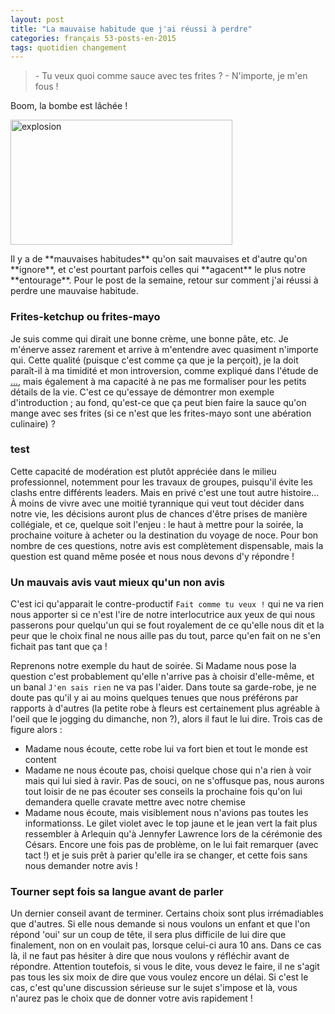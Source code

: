 ```yaml
---
layout: post
title: "La mauvaise habitude que j'ai réussi à perdre"
categories: français 53-posts-en-2015
tags: quotidien changement
---
```


<p class="post-tldr">
  <blockquote>
    - Tu veux quoi comme sauce avec tes frites ?
    - N'importe, je m'en fous !
  </blockquote>
  Boom, la bombe est lâchée !
</p>

<p>
<div class="text-center">
  <a href="http://gph.is/1bgXiIG">
    <img class="th radius" src="http://i.giphy.com/tGKpJ9aXN69Xi.gif" alt="explosion" width="355" height="200"/>
  </a>
</div></p>

<p>
  Il y a de **mauvaises habitudes** qu'on sait mauvaises et
  d'autre qu'on **ignore**, et c'est pourtant parfois celles qui **agacent** le plus notre **entourage**.
  Pour le post de la semaine, retour sur comment j'ai réussi à perdre une mauvaise habitude.
</p>

<!-- more -->

<p class="post">

<h3>Frites-ketchup ou frites-mayo</h3>

Je suis comme qui dirait une bonne crème, une bonne pâte, etc. Je m'énerve assez rarement et arrive
à m'entendre avec quasiment n'importe qui. Cette qualité (puisque c'est comme ça que je la perçoit),
je la doit paraît-il à ma timidité et mon introversion, comme expliqué dans l'étude de [...](), mais
également à ma capacité à ne pas me formaliser pour les petits détails de la vie. C'est ce qu'essaye
de démontrer mon exemple d'introduction ; au fond, qu'est-ce que ça peut bien faire la sauce qu'on
mange avec ses frites (si ce n'est que les frites-mayo sont une abération culinaire) ?

<h3>test</h3>

Cette capacité de modération est plutôt appréciée dans le milieu professionnel, notemment pour les
travaux de groupes, puisqu'il évite les clashs entre différents leaders. Mais en privé c'est une
tout autre histoire... À moins de vivre avec une moitié tyrannique qui veut tout décider dans
notre vie, les décisions auront plus de chances d'être prises de manière collégiale, et ce, quelque
soit l'enjeu : le haut à mettre pour la soirée, la prochaine voiture à acheter ou la destination du
voyage de noce. Pour bon nombre de ces questions, notre avis est complètement dispensable, mais la
question est quand même posée et nous nous devons d'y répondre !

<h3>Un mauvais avis vaut mieux qu'un non avis</h3>

C'est ici qu'apparait le contre-productif `Fait comme tu veux !` qui ne va rien nous apporter si ce
n'est l'ire de notre interlocutrice aux yeux de qui nous passerons pour quelqu'un qui se fout royalement
de ce qu'elle nous dit et la peur que le choix final ne nous aille pas du tout, parce qu'en fait on ne
s'en fichait pas tant que ça !

Reprenons notre exemple du haut de soirée. Si Madame nous pose la question c'est probablement
qu'elle n'arrive pas à choisir d'elle-même, et un banal `J'en sais rien` ne va pas l'aider. Dans
toute sa garde-robe, je ne doute pas qu'il y ai au moins quelques tenues que nous préférons par
rapports à d'autres (la petite robe à fleurs est certainement plus agréable à l'oeil que le jogging
du dimanche, non ?), alors il faut le lui dire. Trois cas de figure alors :
<ul>
<li>Madame nous écoute, cette robe lui va fort bien et tout le monde est content</li>
<li>Madame ne nous écoute pas, choisi quelque chose qui n'a rien à voir mais qui lui sied à ravir. Pas
  de souci, on ne s'offusque pas, nous aurons tout loisir de ne pas écouter ses conseils la
  prochaine fois qu'on lui demandera quelle cravate mettre avec notre chemise</li>
<li>Madame nous écoute, mais visiblement nous n'avions pas toutes les informationss. Le gilet violet avec le
  top jaune et le jean vert la fait plus ressembler à Arlequin qu'à Jennyfer Lawrence lors de la
  cérémonie des Césars. Encore une fois pas de problème, on le lui fait remarquer (avec tact !) et je
  suis prêt à parier qu'elle ira se changer, et cette fois sans nous demander notre avis !</li>
</ul>

<h3>Tourner sept fois sa langue avant de parler</h3>

Un dernier conseil avant de terminer. Certains choix sont plus irrémadiables que d'autres. Si elle
nous demande si nous voulons un enfant et que l'on répond 'oui' sur un coup de tête, il sera plus difficile
de lui dire que finalement, non on en voulait pas, lorsque celui-ci aura 10 ans. Dans ce cas là, il ne
faut pas hésiter à dire que nous voulons y réfléchir avant de répondre. Attention toutefois, si vous
le dite, vous devez le faire, il ne s'agit pas tous les six moix de dire que vous voulez encore un
délai. Si c'est le cas, c'est qu'une discussion sérieuse sur le sujet s'impose et là, vous n'aurez
pas le choix que de donner votre avis rapidement !

</p>
